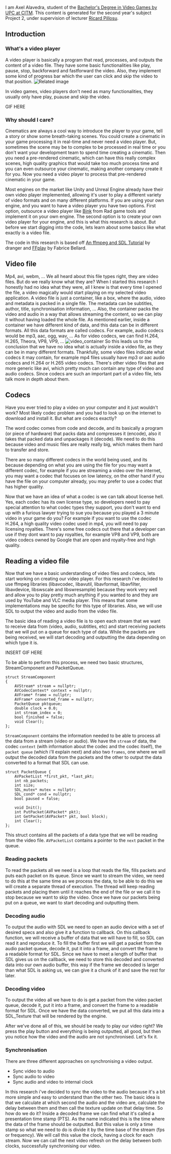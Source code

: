 I am Axel Alavedra, student of the [Bachelor's Degree in Video Games by UPC at CITM](https://www.citm.upc.edu/ing/estudis/graus-videojocs/). This content is generated for the second year's subject Project 2, under supervision of lecturer [Ricard Pillosu](https://es.linkedin.com/in/ricardpillosu).

## Introduction
### What's a video player
A video player is basically a program that read, processes, and outputs the content of a video file.
They have some basic functionalities like play, pause, stop, backforward and fastforward the video. Also, they implement some kind of progress bar which the user can click and skip the video to that position.
![Related image](https://cdn.neow.in/news/images/uploaded/2018/05/1527693941_vlc_media_player.jpg)

In video games, video players don't need as many functionalities, they usually only have play, puause and skip the video.

GIF HERE

### Why should I care?
Cinematics are always a cool way to introduce the player to your game, tell a story or show some breath-taking scenes. You could create a cinematic in your game processing it in real-time and never need a video player. But, sometimes the scene may be to complex to be processed in real time or you don't want your development team to spend time creating a cinematic. 
Then you need a pre-rendered cinematic, which can have this really complex scenes, high quality graphics that would take too much process time and you can even outsource your cinematic, making another company create it for you.
Now you need a video player to process that pre-rendered cinematic in your game.

Most engines on the market like Unity and Unreal Engine already have their own video player implemented, allowing it's user to play a different variety of video formats and on many different platforms.
If you are using your own engine, and you want to have a video player you have two options.
First option, outsource a video player like [Bink](http://www.radgametools.com/bnkmain.htm) from Rad game tools and implement it on your own engine.
The second option is to create your own video player for your engine, and this is what this research is about.
But before we start digging into the code, lets learn about some basics like what exactly is a video file.

The code in this research is based off [An ffmpeg and SDL Tutorial](http://dranger.com/ffmpeg/ffmpeg.html)  by dranger and [FFplay](https://github.com/FFmpeg/FFmpeg/blob/master/fftools/ffplay.c) by Fabrice Bellard.
## Video file
Mp4, avi, webm, ... We all heard about this file types right, they are video files. But do we really know what they are?
When I started this research I honestly had no idea what they were, all I knew is that every time I opened the file, a video magically would start playing on my selected video application.
A video file is just a container, like a box, where the audio, video and metadata is packed in a single file.
The metadata can be subtitles, author, title, synchronisation information, ...
Also, the container packs the video and audio in a way that allows streaming the content, so we can play it without having loaded the whole file.
As mentioned earlier, inside a container we have different kind of data, and this data can be in different formats. All this data formats are called codecs.
For example, audio codecs would be mp3, aac, ogg, wav, ... 
As for video codecs, we can find  H.264, H.265, Theora, VP8, VP9, ...
![video_container](Images/video_container_full.png)
So this leads us to the conclusion that we have no idea what is actually inside a video file, as they can be in many different formats. 
Thankfully, some video files indicate what codecs it may contain, for example mp4 files usually have mp3 or aac audio codecs and H.264 or H.265 video codecs. There's other video files that are more generic like avi, which pretty much can contain any type of video and audio codecs.
Since codecs are such an important part of a video file, lets talk more in depth about them.

## Codecs
Have you ever tried to play a video on your computer and it just wouldn't work? Most likely codec problem and you had to look up on the internet to download and install it.
But what are codecs exactly?

The word codec comes from code and decode, and its basically a program (or piece of hardware) that packs data and compresses it (encode), also it takes that packed data and unpackages it (decode).  We need to do this because video and music files are really really big, which makes them hard to transfer and store.

There are so many different codecs in the world being used, and its because depending on what you are using the file for you may want a different codec, for example if you are streaming a video over the internet, you may want a codec that focuses on low latency, on the other hand if you have the file on your computer already, you may prefer to use a codec that has higher quality.

Now that we have an idea of what a codec is we can talk about license hell. Yes, each codec has its own license type, so developers need to pay special attention to what codec types they support, you don't want to end up with a furious lawyer trying to sue you because you played a 3 minute video in your game do you?
For example if you want to use the codec H.264, a high quality video codec used in mp4, you will need to pay licensing royalties.
There's some free codecs out there that a developer can use if they dont want to pay royalties, for example VP8 and VP9, both are video codecs owned by Google that are open and royalty-free and high quality.
## Reading a video file
Now that we have a basic understanding of video files and codecs, lets start working on creating our video player.
For this research i've decided to use ffmpeg libraries (libavcodec, libavutil, libavformat, libavfilter, libavdevice, libswscale and libswresample) because they work very well and allow you to play pretty much anything if you wanted to and they are used by YouTube and VLC media player. 
This means that some implementations may be specific for this type of libraries.
Also, we will use SDL to output the video and audio from the video file.

The basic idea of reading a video file is to open each stream that we want to receive data from (video, audio, subtitles, etc) and start receiving packets that we will put on a queue for each type of data.
While the packets are being received, we will start decoding and outputting the data depending on which type it is.

INSERT GIF HERE 

To be able to perform this process, we need two basic structures, StreamComponent and PacketQueue.

    struct StreamComponent
    {
    	AVStream* stream = nullptr;
    	AVCodecContext* context = nullptr;
    	AVFrame* frame = nullptr;
    	AVFrame* converted_frame = nullptr;
    	PacketQueue pktqueue;
    	double clock = 0.0;
    	int stream_index = 0;
    	bool finished = false;
    	void Clear();
    };

`StreamComponent` contains the information needed to be able to process all the data from a stream (video or audio).  We have the `stream` of data, the codec `context` (with information about the codec and the codec itself), the `packet queue` (which i'll explain next) and also two `frames`, one where we will output the decoded data from the packets and the other to output the data converted to a format that SDL can use.

    struct PacketQueue {
    	AVPacketList *first_pkt, *last_pkt;
    	int nb_packets;
    	int size;
    	SDL_mutex* mutex = nullptr;
    	SDL_cond* cond = nullptr;
    	bool paused = false;
    
    	void Init();
    	int PutPacket(AVPacket* pkt);
    	int GetPacket(AVPacket* pkt, bool block);
    	int Clear();
    };

This struct contains all the packets of a data type that we will be reading from the video file. `AVPacketList` contains a pointer to the `next` packet in the queue. 
### Reading packets
To read the packets all we need is a loop that reads the file, fills packets and puts each packet on its queue. Since we want to stream the video, we need to do this at the same time as we process the data, to be able to do this we will create a separate thread of execution. The thread will keep reading packets and placing them until it reaches the end of the file or we call it to stop because we want to skip the video.
Once we have our packets being put on a queue, we want to start decoding and outputting them.
### Decoding audio
To output the audio with SDL we need to open an audio device with a set of desired specs and also give it a function to callback.
On this callback function, we will receive a buffer of data that we will have to fill, so SDL can read it and reproduce it.
To fill the buffer first we will get a packet from the audio packet queue, decode it, put it into a frame, and convert the frame to a readable format for SDL.
Since we have to meet a length of buffer that SDL gives us on the callback, we need to store this decoded and converted data into our own audio buffer, this way if the frame we decoded is larger than what SDL is asking us, we can give it a chunk of it and save the rest for later.

### Decoding video
To output the video all we have to do is get a packet from the video packet queue, decode it, put it into a frame, and convert the frame to a readable format for SDL. Once we have the data converted, we put all this data into a SDL_Texture that will be rendered by the engine.

After we've done all of this, we should be ready to play our video right? We press the play button and everything is being outputted, all good, but then you notice how the video and the audio are not synchronised. Let's fix it.
### Synchronisation
There are three different approaches on synchronising a video output.
 - Sync video to audio 
 - Sync audio to video
 - Sync audio and video to internal clock

In this research i've decided to sync the video to the audio because it's a bit more simple and easy to understand than the other two.
The basic idea is that we calculate at which second the audio and the video are, calculate the delay between them and then call the texture update on that delay time.
So how do we do it?
Inside a decoded frame we can find what it's called a presentation time stamp (PTS). As the name indicated this is the time where the data of the frame should be outputted. 
But this value is only a time stamp so what we need to do is divide it by the time base of the stream (fps or frequency). We will call this value the clock, having a clock for each stream.
Now we can call the next video refresh on the delay between both clocks, successfully synchronising our video.

